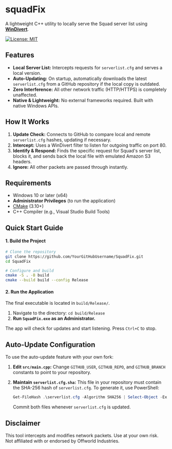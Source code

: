 # squadFix

A lightweight C++ utility to locally serve the Squad server list using **[WinDivert](https://www.reqrypt.org/windivert.html)**.

[![License: MIT](https://img.shields.io/badge/License-MIT-blue.svg)](LICENSE)

## Features

-   **Local Server List:** Intercepts requests for `serverlist.cfg` and serves a local version.
-   **Auto-Updating:** On startup, automatically downloads the latest `serverlist.cfg` from a GitHub repository if the local copy is outdated.
-   **Zero Interference:** All other network traffic (HTTP/HTTPS) is completely unaffected.
-   **Native & Lightweight:** No external frameworks required. Built with native Windows APIs.

## How It Works

1.  **Update Check:** Connects to GitHub to compare local and remote `serverlist.cfg` hashes, updating if necessary.
2.  **Intercept:** Uses a WinDivert filter to listen for outgoing traffic on port 80.
3.  **Identify & Respond:** Finds the specific request for Squad's server list, blocks it, and sends back the local file with emulated Amazon S3 headers.
4.  **Ignore:** All other packets are passed through instantly.

## Requirements

-   Windows 10 or later (x64)
-   **Administrator Privileges** (to run the application)
-   [CMake](https://cmake.org/download/) (3.10+)
-   C++ Compiler (e.g., Visual Studio Build Tools)

## Quick Start Guide

#### 1. Build the Project

```sh
# Clone the repository
git clone https://github.com/YourGitHubUsername/SquadFix.git
cd SquadFix

# Configure and build
cmake -S . -B build
cmake --build build --config Release
```

#### 2. Run the Application

The final executable is located in `build/Release/`.

1.  Navigate to the directory: `cd build/Release`
2.  **Run `SquadFix.exe` as an Administrator.**

The app will check for updates and start listening. Press `Ctrl+C` to stop.

## Auto-Update Configuration

To use the auto-update feature with your own fork:

1.  **Edit `src/main.cpp`:** Change `GITHUB_USER`, `GITHUB_REPO`, and `GITHUB_BRANCH` constants to point to your repository.

2.  **Maintain `serverlist.cfg.sha`:** This file in your repository must contain the SHA-256 hash of `serverlist.cfg`. To generate it, use PowerShell:
    ```powershell
    Get-FileHash .\serverlist.cfg -Algorithm SHA256 | Select-Object -ExpandProperty Hash
    ```
    Commit both files whenever `serverlist.cfg` is updated.

## Disclaimer

This tool intercepts and modifies network packets. Use at your own risk. Not affiliated with or endorsed by Offworld Industries.
